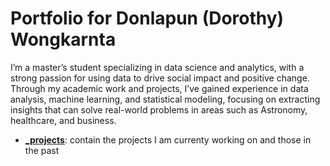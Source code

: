 # Portfolio for Donlapun (Dorothy) Wongkarnta


I’m a master’s student specializing in data science and analytics, with a strong passion for using data to drive social impact and positive change. Through my academic work and projects, I’ve gained experience in data analysis, machine learning, and statistical modeling, focusing on extracting insights that can solve real-world problems in areas such as Astronomy, healthcare, and business.

- **[_projects](https://github.com/Donlapun/donlapun.github.io/tree/main/_projects)**: contain the projects I am currenty working on and those in the past
